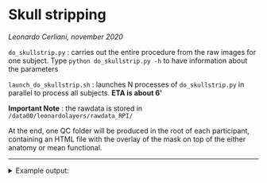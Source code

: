 # Skull stripping
_Leonardo Cerliani, november 2020_


`do_skullstrip.py` : carries out the entire procedure from the raw images for one subject. Type `python do_skullstrip.py -h` to have information about the parameters

`launch_do_skullstrip.sh` : launches N processes of `do_skullstrip.py` in parallel to process all subjects. __ETA is about 6'__

__Important Note__ : the rawdata is stored in
`/data00/leonardolayers/rawdata_RPI/`

At the end, one QC folder will be produced in the root of each participant, containing an HTML file with the overlay of the mask on top of the either anatomy or mean functional.

---

<details>
<summary>Example output:</summary>
<p>

```bash

regdata/sub_02
├── QC
│   └── skullstrip
│       ├── images
│       │   ├── full_anat_mask.png
│       │   ├── sub_02_ses_01_T123.png
│       │   ├── sub_02_ses_01_task_1_run_1.png
│       │   ├── sub_02_ses_01_task_1_run_2.png
│       │   ├── sub_02_ses_01_task_2_run_1.png
│       │   ├── sub_02_ses_01_task_2_run_2.png
│       │   ├── sub_02_ses_02_T123.png
│       │   ├── sub_02_ses_02_task_3_run_1.png
│       │   ├── sub_02_ses_02_task_3_run_2.png
│       │   ├── sub_02_ses_02_task_4_run_1.png
│       │   └── sub_02_ses_02_task_4_run_2.png
│       ├── skullstrip.html
│       └── skullstrip.md
├── ses_01
│   ├── anat
│   │   ├── full_T1w.nii.gz
│   │   ├── full_T1w_brain.nii.gz
│   │   ├── full_T1w_brain_mask.nii.gz
│   │   ├── part_T1w.nii.gz
│   │   ├── part_T1w_brain.nii.gz
│   │   └── part_T1w_brain_mask.nii.gz
└── ses_02
    ├── anat
    │   ├── part_T1w.nii.gz
    │   ├── part_T1w_brain.nii.gz
    │   └── part_T1w_brain_mask.nii.gz
```

</p>
</details>  

